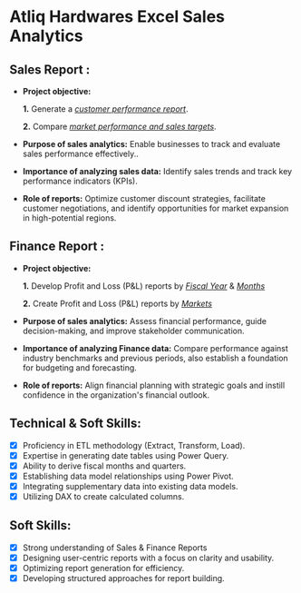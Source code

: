 # Atliq Hardwares Excel Sales Analytics

## Sales Report :


- **Project objective:** 

    **1.** Generate a _[customer performance report](https://github.com/tarunmazumdar22/Excel_Sales_Analytics/blob/main/Customer%20Performance%20Report.pdf)_.

    **2.** Compare _[market performance and sales targets](https://github.com/tarunmazumdar22/Excel_Sales_Analytics/blob/main/Market%20Performance%20vs%20Target%20Report.pdf)_.

- **Purpose of sales analytics:** Enable businesses to track and evaluate sales performance effectively..

- **Importance of analyzing sales data:** Identify sales trends and track key performance indicators (KPIs).

- **Role of reports:** Optimize customer discount strategies, facilitate customer negotiations, and identify opportunities for market expansion in high-potential regions.


## Finance Report :

- **Project objective:** 

    **1.** Develop Profit and Loss (P&L) reports by _[Fiscal Year](https://github.com/tarunmazumdar22/Excel_Sales_Analytics/blob/main/P%26L%20Statement%20by%20Fiscal%20Year.pdf)_ & _[Months](https://github.com/tarunmazumdar22/Excel_Sales_Analytics/blob/main/P%26L%20Statement%20by%20Months.pdf)_ 

   **2.** Create Profit and Loss (P&L) reports by _[Markets](https://github.com/tarunmazumdar22/Excel_Sales_Analytics/blob/main/P%26L%20Statement%20by%20Markets.pdf)_

- **Purpose of sales analytics:** Assess financial performance, guide decision-making, and improve stakeholder communication.

- **Importance of analyzing Finance data:** Compare performance against industry benchmarks and previous periods, also establish a foundation for budgeting and forecasting.

- **Role of reports:** Align financial planning with strategic goals and instill confidence in the organization's financial outlook.


## Technical & Soft Skills:
- [x]	Proficiency in ETL methodology (Extract, Transform, Load).
- [x]	Expertise in generating date tables using Power Query.
- [x]	Ability to derive fiscal months and quarters.
- [x]	Establishing data model relationships using Power Pivot.
- [x]	Integrating supplementary data into existing data models.
- [x]	Utilizing DAX to create calculated columns.

## Soft Skills:
- [x]	Strong understanding of Sales & Finance Reports
- [x]	Designing user-centric reports with a focus on clarity and usability.
- [x]	Optimizing report generation for efficiency.
- [x]	 Developing structured approaches for report building.
